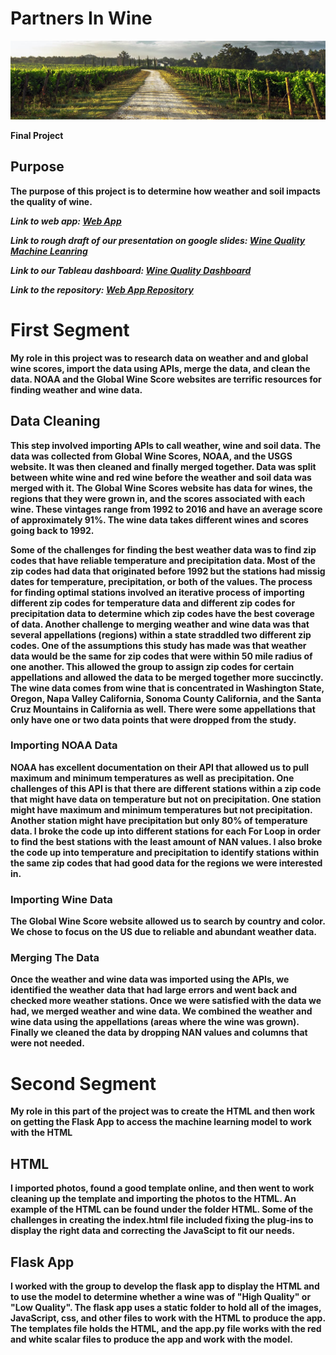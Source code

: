# <b> Partners In Wine <b>

<p align="center">
  <img src="Vineyard-chalk-soil.jpg" width="850">
</p>

Final Project

## Purpose
The purpose of this project is to determine how weather and soil impacts the quality of wine.


 ***Link to web app: [Web App](https://groupfive-wine.herokuapp.com/)***
 
   ***Link to rough draft of our presentation on google slides: [Wine Quality Machine Leanring](https://docs.google.com/presentation/d/1-MctTWS8TrRcArjXzD5Xvzrx4bVrTv7aOP1SWWkiZ2g/edit?usp=sharing)***

***Link to our Tableau dashboard: [Wine Quality Dashboard](https://public.tableau.com/profile/valencia.loyd2616#!/vizhome/Group_5_wine_16046307141490/PartnersinWine?publish=yes)***

***Link to the repository: [Web App Repository](https://github.com/soijebor/groupfive-wine#groupfive-wine)***


  


# First Segment
My role in this project was to research data on weather and and global wine scores, import the data using APIs, merge the data, and clean the data.  NOAA and the Global Wine Score websites are terrific resources for finding weather and wine data. 

## Data Cleaning
This step involved importing APIs to call weather, wine and soil data. The data was collected from Global Wine Scores, NOAA, and the USGS website. It was then cleaned and finally merged together. Data was split between white wine and red wine before the weather and soil data was merged with it. The Global Wine Scores website has data for wines, the regions that they were grown in, and the scores associated with each wine. These vintages range from 1992 to 2016 and have an average score of approximately 91%. 
 The wine data takes different wines and scores going back to 1992.<p>

Some of the challenges for finding the best weather data was to find zip codes that have reliable temperature and precipitation data. Most of the zip codes had data that originated before 1992 but the stations had missig dates for temperature, precipitation, or both of the values. The process for finding optimal stations involved an iterative process of importing different zip codes for temperature data and different zip codes for precipitation data to determine which zip codes have the best coverage of data. Another challenge to merging weather and wine data was that several appellations (regions) within a state straddled two different zip codes. One of the assumptions this study has made was that weather data would be the same for zip codes that were within 50 mile radius of one another. This allowed the group to assign zip codes for certain appellations and allowed the data to be merged together more succinctly. The wine data comes from wine that is concentrated in Washington State, Oregon, Napa Valley California, Sonoma County California, and the Santa Cruz Mountains in California as well. There were some appellations that only have one or two data points that were dropped from the study.<p>

### Importing NOAA Data
NOAA has excellent documentation on their API that allowed us to pull maximum and minimum temperatures as well as precipitation. One challenges of this API is that there are different stations within a zip code that might have data on temperature but not on precipitation. One station might have maximum and minimum temperatures but not precipitation. Another station might have precipitation but only 80% of temperature data. I broke the code up into different stations for each For Loop in order to find the best stations with the least amount of NAN values. I also broke the code up into temperature and precipitation to identify stations within the same zip codes that had good data for the regions we were interested in.

### Importing Wine Data
The Global Wine Score website allowed us to search by country and color. We chose to focus on the US due to reliable and abundant weather data. 

### Merging The Data
Once the weather and wine data was imported using the APIs, we identified the weather data that had large errors and went back and checked more weather stations. Once we were satisfied with the data we had, we merged weather and wine data. We combined the weather and wine data using the appellations (areas where the wine was grown). Finally we cleaned the data by dropping NAN values and columns that were not needed.

# Second Segment
My role in this part of the project was to create the HTML and then work on getting the Flask App to access the machine learning model to work with the HTML

## HTML
I imported photos, found a good template online, and then went to work cleaning up the template and importing the photos to the HTML. An example of the HTML can be found under the folder HTML. Some of the challenges in creating the index.html file included fixing the plug-ins to display the right data and correcting the JavaScipt to fit our needs.

## Flask App
I worked with the group to develop the flask app to display the HTML and to use the model to determine whether a wine was of "High Quality" or "Low Quality". The flask app uses a static folder to hold all of the images, JavaScript, css, and other files to work with the HTML to produce the app. The templates file holds the HTML, and the app.py file works with the red and white scalar files to produce the app and work with the model.
